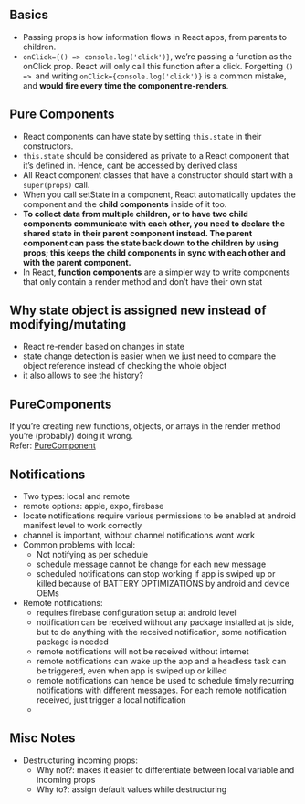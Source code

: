 ## Basics

- Passing props is how information flows in React apps, from parents to children.
- `onClick={() => console.log('click')}`, we’re passing a function as the onClick prop. React will only call this function after a click. Forgetting `() => `and writing `onClick={console.log('click')}` is a common mistake, and **would fire every time the component re-renders**.

## Pure Components

- React components can have state by setting `this.state` in their constructors.
- `this.state` should be considered as private to a React component that it’s defined in. Hence, cant be accessed by derived class
- All React component classes that have a constructor should start with a `super(props)` call.
- When you call setState in a component, React automatically updates the component and the **child components** inside of it too.
- **To collect data from multiple children, or to have two child components communicate with each other, you need to declare the shared state in their parent component instead. The parent component can pass the state back down to the children by using props; this keeps the child components in sync with each other and with the parent component.**
- In React, **function components** are a simpler way to write components that only contain a render method and don’t have their own stat

## Why state object is assigned new instead of modifying/mutating

- React re-render based on changes in state
- state change detection is easier when we just need to compare the object reference instead of checking the whole object
- it also allows to see the history?

## PureComponents

If you’re creating new functions, objects, or arrays in the render method you’re (probably) doing it wrong.  
Refer: [PureComponent](https://codeburst.io/when-to-use-component-or-purecomponent-a60cfad01a81)

## Notifications

- Two types: local and remote
- remote options: apple, expo, firebase
- locate notifications require various permissions to be enabled at android manifest level to work correctly
- channel is important, without channel notifications wont work
- Common problems with local:
  - Not notifying as per schedule
  - schedule message cannot be change for each new message
  - scheduled notifications can stop working if app is swiped up or killed because of BATTERY OPTIMIZATIONS by android and device OEMs
- Remote notifications:
  - requires firebase configuration setup at android level
  - notification can be received without any package installed at js side, but to do anything with the received notification, some notification package is needed
  - remote notifications will not be received without internet
  - remote notifications can wake up the app and a headless task can be triggered, even when app is swiped up or killed
  - remote notifications can hence be used to schedule timely recurring notifications with different messages. For each remote notification received, just trigger a local notification
  -

## Misc Notes

- Destructuring incoming props:
  - Why not?: makes it easier to differentiate between local variable and incoming props
  - Why to?: assign default values while destructuring
